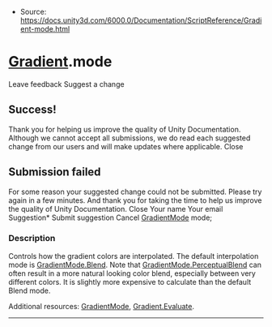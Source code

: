 * Source: https://docs.unity3d.com/6000.0/Documentation/ScriptReference/Gradient-mode.html

#  [Gradient](https://docs.unity3d.com/6000.0/Documentation/ScriptReference/Gradient.html).mode
Leave feedback
Suggest a change
## Success!
Thank you for helping us improve the quality of Unity Documentation. Although we cannot accept all submissions, we do read each suggested change from our users and will make updates where applicable.
Close
## Submission failed
For some reason your suggested change could not be submitted. Please <a>try again</a> in a few minutes. And thank you for taking the time to help us improve the quality of Unity Documentation.
Close
Your name Your email Suggestion* Submit suggestion
Cancel
[GradientMode](https://docs.unity3d.com/6000.0/Documentation/ScriptReference/GradientMode.html) mode; 
### Description
Controls how the gradient colors are interpolated.
The default interpolation mode is [GradientMode.Blend](https://docs.unity3d.com/6000.0/Documentation/ScriptReference/GradientMode.Blend.html). Note that [GradientMode.PerceptualBlend](https://docs.unity3d.com/6000.0/Documentation/ScriptReference/GradientMode.PerceptualBlend.html) can often result in a more natural looking color blend, especially between very different colors. It is slightly more expensive to calculate than the default Blend mode.  
  
Additional resources: [GradientMode](https://docs.unity3d.com/6000.0/Documentation/ScriptReference/GradientMode.html), [Gradient.Evaluate](https://docs.unity3d.com/6000.0/Documentation/ScriptReference/Gradient.Evaluate.html).
* * *
